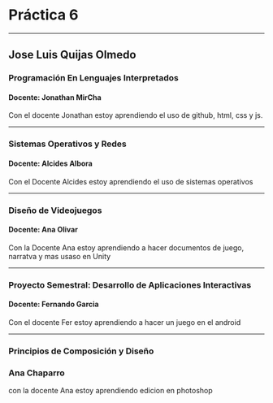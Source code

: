 # Práctica 6

---

## Jose Luis Quijas Olmedo

### Programación En Lenguajes Interpretados

#### Docente: Jonathan MirCha

Con el docente Jonathan estoy aprendiendo el uso de github, html, css y js.

---

### Sistemas Operativos y Redes

#### Docente: Alcides Albora

Con el Docente Alcides estoy aprendiendo el uso de sistemas operativos

---

### Diseño de Videojuegos

#### Docente: Ana Olivar

Con la Docente Ana estoy aprendiendo a hacer documentos de juego, narratva y mas usaso en Unity

---

### Proyecto Semestral: Desarrollo de Aplicaciones Interactivas

#### Docente: Fernando Garcia

Con el docente Fer estoy aprendiendo a hacer un juego en el android

---

### Principios de Composición y Diseño

### Ana Chaparro

con la docente Ana estoy aprendiendo edicion en photoshop